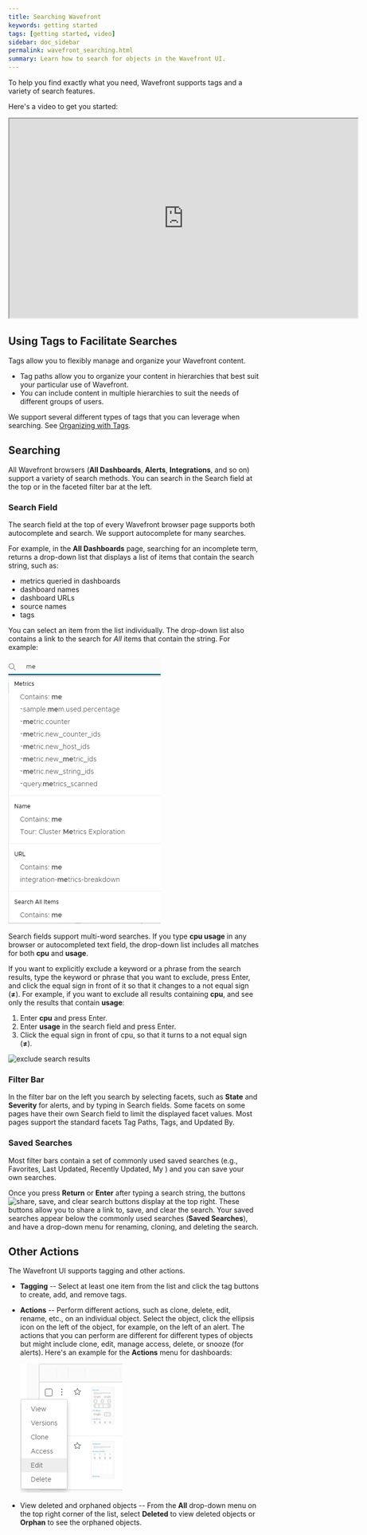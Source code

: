 ```yaml
---
title: Searching Wavefront
keywords: getting started
tags: [getting started, video]
sidebar: doc_sidebar
permalink: wavefront_searching.html
summary: Learn how to search for objects in the Wavefront UI.
---
```

To help you find exactly what you need, Wavefront supports tags and a variety of search features.

Here's a video to get you started:

<p>
<iframe src="https://bcove.video/2UnQFZ0" width="700" height="400" allowfullscreen="true" alt="Wavefront Searches video"></iframe>
</p>


## Using Tags to Facilitate Searches

Tags allow you to flexibly manage and organize your Wavefront content.
* Tag paths allow you to organize your content in hierarchies that best suit your particular use of Wavefront.
* You can include content in multiple hierarchies to suit the needs of different groups of users.

We support several different types of tags that you can leverage when searching. See [Organizing with Tags](tags_overview.html).

## Searching

All Wavefront browsers (**All Dashboards**, **Alerts**, **Integrations**, and so on) support a variety of search methods. You can search in the Search field at the top or in the faceted filter bar at the left.

### Search Field

The search field at the top of every Wavefront browser page supports both autocomplete and search. We support autocomplete for many searches.

For example, in the **All Dashboards** page, searching for an incomplete term, returns a drop-down list that displays a list of items that contain the search string, such as:

* metrics queried in dashboards
* dashboard names
* dashboard URLs
* source names
* tags

You can select an item from the list individually. The drop-down list also contains a link to the search for _All_ items that contain the string. For example:

![Search of "me" in the search box, returns a list of items that contain the term. Includes metrics, name, URL, and all items.](images/search_auto.png)

Search fields support multi-word searches. If you type **cpu usage** in any browser or autocompleted text field, the drop-down list includes all matches for both **cpu** and **usage**.

If you want to explicitly exclude a keyword or a phrase from the search results, type the keyword or phrase that you want to exclude, press Enter, and click the equal sign in front of it so that it changes to a not equal sign (**&#8800;**). For example, if you want to exclude all results containing **cpu**, and see only the results that contain **usage**:

1. Enter **cpu** and press Enter.
2. Enter **usage** in the search field and press Enter.
3. Click the equal sign in front of cpu, so that it turns to a not equal sign (**&#8800;**).

![exclude search results](images/not_in_search.png)

### Filter Bar

In the filter bar on the left you search by selecting facets, such as **State** and **Severity** for alerts, and by typing in Search fields. Some facets on some pages have their own Search field to limit the displayed facet values. Most pages support the standard facets Tag Paths, Tags, and Updated By.

### Saved Searches

Most filter bars contain a set of commonly used saved searches (e.g., Favorites, Last Updated, Recently Updated, My <XXX>) and you can save your own searches.

Once you press **Return** or **Enter** after typing a search string, the buttons ![share, save, and clear search buttons](images/searchicons.png#inline) display at the top right. These buttons allow you to share a link to, save, and clear the search. Your saved searches appear below the commonly used searches (**Saved Searches**), and have a drop-down menu for renaming, cloning, and deleting the search.



## Other Actions

The Wavefront UI supports tagging and other actions.

-   **Tagging** -- Select at least one item from the list and click the tag buttons to create, add, and remove tags.
-   **Actions** -- Perform different actions, such as clone, delete, edit, rename, etc., on an individual object. Select the object, click the ellipsis icon on the left of the object, for example, on the left of an alert. The actions that you can perform are different for different types of objects but might include clone, edit, manage access, delete, or snooze (for alerts). Here's an example for the **Actions** menu for dashboards:

    ![Dashboard Actions menu that contains the options View, Versions, Clone, Access, Edit, and Delete ](/images/dashboard_clone.png)

-   View deleted and orphaned objects -- From the **All** drop-down menu on the top right corner of the list, select **Deleted** to view deleted objects or **Orphan** to see the orphaned objects.
